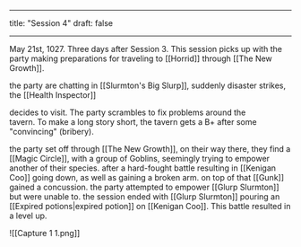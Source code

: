 

---
title: "Session 4"
draft: false

---


May 21st, 1027. Three days after Session 3. This session picks up with the party making preparations for traveling to [[Horrid]] through [[The New Growth]].

the party are chatting in [[Slurmton's Big Slurp]], suddenly disaster strikes, the [[Health Inspector]]

decides to visit. The party scrambles to fix problems around the tavern. To make a long story short, the tavern gets a B+ after some "convincing" (bribery).

the party set off through [[The New Growth]], on their way there, they find a [[Magic Circle]], with a group of Goblins, seemingly trying to empower another of their species. after a hard-fought battle resulting in [[Kenigan Coo]] going down, as well as gaining a broken arm. on top of that [[Gunk]] gained a concussion. the party attempted to empower [[Glurp Slurmton]] but were unable to. the session ended with [[Glurp Slurmton]] pouring an [[Expired potions|expired potion]] on [[Kenigan Coo]]. This battle resulted in a level up.

![[Capture 1 1.png]]